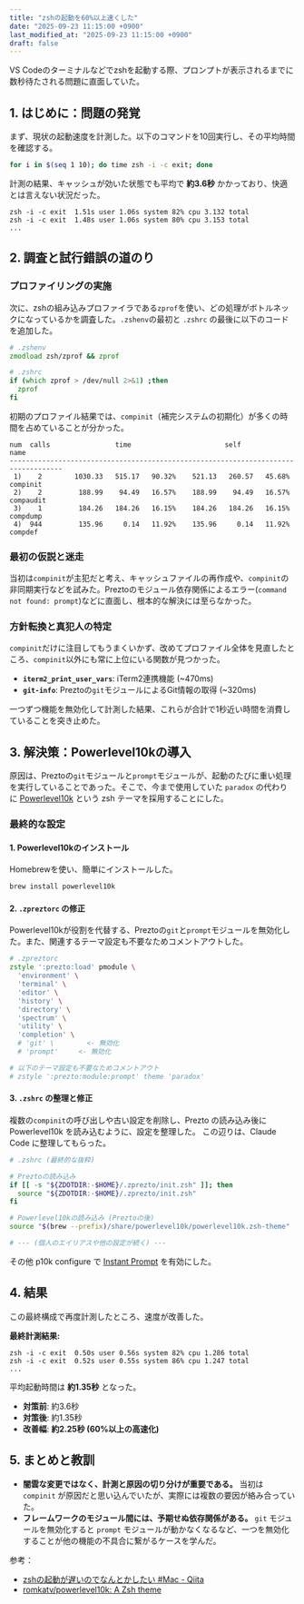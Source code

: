 ```yaml
---
title: "zshの起動を60%以上速くした"
date: "2025-09-23 11:15:00 +0900"
last_modified_at: "2025-09-23 11:15:00 +0900"
draft: false
---
```


VS Codeのターミナルなどでzshを起動する際、プロンプトが表示されるまでに数秒待たされる問題に直面していた。

## 1. はじめに：問題の発覚

まず、現状の起動速度を計測した。以下のコマンドを10回実行し、その平均時間を確認する。

```zsh
for i in $(seq 1 10); do time zsh -i -c exit; done
```

計測の結果、キャッシュが効いた状態でも平均で **約3.6秒** かかっており、快適とは言えない状況だった。

```
zsh -i -c exit  1.51s user 1.06s system 82% cpu 3.132 total
zsh -i -c exit  1.48s user 1.06s system 80% cpu 3.153 total
...
```

## 2. 調査と試行錯誤の道のり

### プロファイリングの実施

次に、zshの組み込みプロファイラである`zprof`を使い、どの処理がボトルネックになっているかを調査した。`.zshenv`の最初と `.zshrc` の最後に以下のコードを追加した。

```zsh
# .zshenv
zmodload zsh/zprof && zprof
```

```zsh
# .zshrc
if (which zprof > /dev/null 2>&1) ;then
  zprof
fi
```

初期のプロファイル結果では、`compinit`（補完システムの初期化）が多くの時間を占めていることが分かった。

```
num  calls                time                       self            name
-----------------------------------------------------------------------------------
 1)    2        1030.33   515.17   90.32%    521.13   260.57   45.68%  compinit
 2)    2         188.99    94.49   16.57%    188.99    94.49   16.57%  compaudit
 3)    1         184.26   184.26   16.15%    184.26   184.26   16.15%  compdump
 4)  944         135.96     0.14   11.92%    135.96     0.14   11.92%  compdef
```

### 最初の仮説と迷走

当初は`compinit`が主犯だと考え、キャッシュファイルの再作成や、`compinit`の非同期実行などを試みた。Preztoのモジュール依存関係によるエラー(`command not found: prompt`)などに直面し、根本的な解決には至らなかった。

### 方針転換と真犯人の特定

`compinit`だけに注目してもうまくいかず、改めてプロファイル全体を見直したところ、`compinit`以外にも常に上位にいる関数が見つかった。

- **`iterm2_print_user_vars`**: iTerm2連携機能 (~470ms)
- **`git-info`**: Preztoの`git`モジュールによるGit情報の取得 (~320ms)

一つずつ機能を無効化して計測した結果、これらが合計で1秒近い時間を消費していることを突き止めた。

## 3. 解決策：Powerlevel10kの導入

原因は、Preztoの`git`モジュールと`prompt`モジュールが、起動のたびに重い処理を実行していることであった。そこで、今まで使用していた `paradox` の代わりに [Powerlevel10k](https://github.com/romkatv/powerlevel10k) という zsh テーマを採用することにした。

### 最終的な設定

#### 1. Powerlevel10kのインストール
Homebrewを使い、簡単にインストールした。
```sh
brew install powerlevel10k
```

#### 2. `.zpreztorc` の修正
Powerlevel10kが役割を代替する、Preztoの`git`と`prompt`モジュールを無効化した。また、関連するテーマ設定も不要なためコメントアウトした。

```zsh
# .zpreztorc
zstyle ':prezto:load' pmodule \
  'environment' \
  'terminal' \
  'editor' \
  'history' \
  'directory' \
  'spectrum' \
  'utility' \
  'completion' \
  # 'git' \        <- 無効化
  # 'prompt'     <- 無効化

# 以下のテーマ設定も不要なためコメントアウト
# zstyle ':prezto:module:prompt' theme 'paradox'
```

#### 3. `.zshrc` の整理と修正
複数の`compinit`の呼び出しや古い設定を削除し、Prezto の読み込み後に Powerlevel10k を読み込むように、設定を整理した。
この辺りは、Claude Code に整理してもらった。

```zsh
# .zshrc (最終的な抜粋)

# Preztoの読み込み
if [[ -s "${ZDOTDIR:-$HOME}/.zprezto/init.zsh" ]]; then
  source "${ZDOTDIR:-$HOME}/.zprezto/init.zsh"
fi

# Powerlevel10kの読み込み (Preztoの後)
source "$(brew --prefix)/share/powerlevel10k/powerlevel10k.zsh-theme"

# --- (個人のエイリアスや他の設定が続く) ---
```

その他 p10k configure で [Instant Prompt](https://github.com/romkatv/powerlevel10k/blob/master/README.md#instant-prompt) を有効にした。

## 4. 結果

この最終構成で再度計測したところ、速度が改善した。

**最終計測結果:**

```
zsh -i -c exit  0.50s user 0.56s system 82% cpu 1.286 total
zsh -i -c exit  0.52s user 0.55s system 86% cpu 1.247 total
...
```

平均起動時間は **約1.35秒** となった。

- **対策前**: 約3.6秒
- **対策後**: 約1.35秒
- **改善幅**: **約2.25秒 (60%以上の高速化)**

## 5. まとめと教訓

- **闇雲な変更ではなく、計測と原因の切り分けが重要である。** 当初は `compinit` が原因だと思い込んでいたが、実際には複数の要因が絡み合っていた。
- **フレームワークのモジュール間には、予期せぬ依存関係がある。** `git` モジュールを無効化すると `prompt` モジュールが動かなくなるなど、一つを無効化することが他の機能の不具合に繋がるケースを学んだ。

参考：
- [zshの起動が遅いのでなんとかしたい #Mac - Qiita](https://qiita.com/vintersnow/items/7343b9bf60ea468a4180)
- [romkatv/powerlevel10k: A Zsh theme](https://github.com/romkatv/powerlevel10k)
